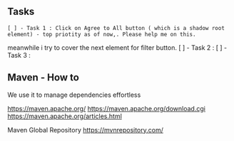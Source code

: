 ## Tasks

    [ ] - Task 1 : Click on Agree to All button ( which is a shadow root element) - top priotity as of now,. Please help me on this.
meanwhile i try to cover the next element for filter button.
    [ ] - Task 2 : 
    [ ] - Task 3 : 

## Maven - How to

We use it to manage dependencies effortless

https://maven.apache.org/
https://maven.apache.org/download.cgi
https://maven.apache.org/articles.html

Maven Global Repository
https://mvnrepository.com/
